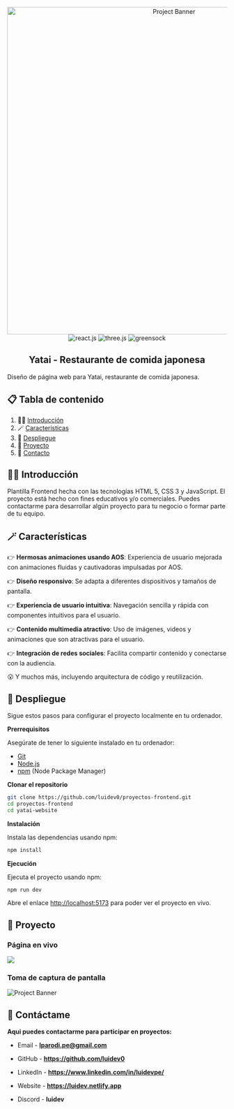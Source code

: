 <div align="center">
  <br />
    <a href="https://yataipe.netlify.app" target="_blank">
      <img src="https://i.postimg.cc/fTwLhwvX/luidev-sushi-website-001.png" alt="Project Banner" width="750px" height="auto" >
    </a>
  <br />
  
  <div>
    <img src="https://img.shields.io/badge/HTML-orange?style=for-the-badge&logo=html5&logoColor=white&color=%23252525" alt="react.js" />
    <img src="https://img.shields.io/badge/JavaScript-black?style=for-the-badge&logo=javascript&logoColor=white&color=%23252525" alt="three.js" />
    <img src="https://img.shields.io/badge/CSS-black?style=for-the-badge&logo=css3&logoColor=white&color=%23252525" alt="greensock" />    
  </div>

  <h2 align="center">Yatai - Restaurante de comida japonesa</h2>

   <div align="left">      
     Diseño de página web para Yatai, restaurante de comida japonesa.
   </div>
</div>

## 📋 <a name="table">Tabla de contenido</a>

1. 🧙‍♂️ [Introducción](#introduction)
2. 🪄 [Características](#features)
3. 📯 [Despliegue](#quick-start)
4. 💎 [Proyecto](#project)
5. 📜 [Contacto](#contact)

## <a name="introduction">🧙‍♂️ Introducción</a>

Plantilla Frontend hecha con las tecnologías HTML 5, CSS 3 y JavaScript. El proyecto está hecho con fines educativos y/o comerciales. Puedes contactarme para desarrollar algún proyecto para tu negocio o formar parte de tu equipo.

## <a name="features">🪄 Características</a>

👉 **Hermosas animaciones usando AOS**: Experiencia de usuario mejorada con animaciones fluidas y cautivadoras impulsadas por AOS.

👉 **Diseño responsivo**: Se adapta a diferentes dispositivos y tamaños de pantalla.

👉 **Experiencia de usuario intuitiva**: Navegación sencilla y rápida con componentes intuitivos para el usuario.

👉 **Contenido multimedia atractivo**: Uso de imágenes, videos y animaciones que son atractivas para el usuario.

👉 **Integración de redes sociales**: Facilita compartir contenido y conectarse con la audiencia.

😮 Y muchos más, incluyendo arquitectura de código y reutilización.

## <a name="quick-start">📯 Despliegue</a>

Sigue estos pasos para configurar el proyecto localmente en tu ordenador.

**Prerrequisitos**

Asegúrate de tener lo siguiente instalado en tu ordenador:

- [Git](https://git-scm.com/)
- [Node.js](https://nodejs.org/en)
- [npm](https://www.npmjs.com/) (Node Package Manager)

**Clonar el repositorio**

```bash
git clone https://github.com/luidev0/proyectos-frontend.git
cd proyectos-frontend
cd yatai-website
```

**Instalación**

Instala las dependencias usando npm:

```bash
npm install
```

**Ejecución**

Ejecuta el proyecto usando npm:

```bash
npm run dev
```

Abre el enlace [http://localhost:5173](http://localhost:5173) para poder ver el proyecto en vivo.

## <a name="project">💎 Proyecto</a>

### Página en vivo

<a href="https://yataipe.netlify.app" target="_blank"><img src="https://img.shields.io/badge/Yatai-black?style=for-the-badge&logo=devdotto&logoColor=white&color=%23252525&link=https%3A%2F%2Fyataipe.netlify.app%2F" /></a>

### Toma de captura de pantalla

<img src="https://i.postimg.cc/fTwLhwvX/luidev-sushi-website-001.png" alt="Project Banner">

## <a name="contact">📜 Contáctame</a>

**Aqui puedes contactarme para participar en proyectos:**

- Email - **lparodi.pe@gmail.com**

- GitHub - **https://github.com/luidev0**

- LinkedIn - **https://www.linkedin.com/in/luidevpe/**

- Website - **https://luidev.netlify.app**

- Discord - **luidev**

